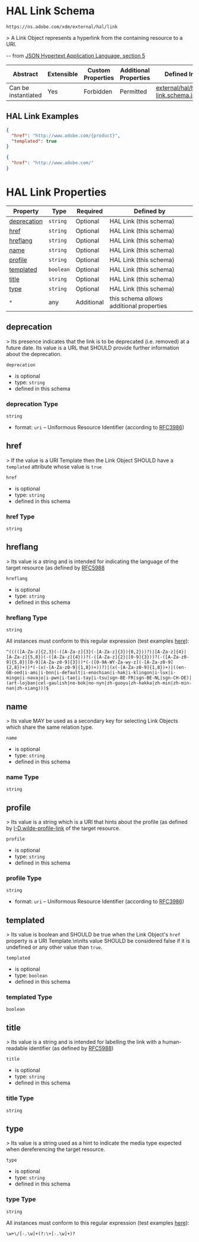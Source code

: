 
# HAL Link Schema

```
https://ns.adobe.com/xdm/external/hal/link
```

&gt; A Link Object represents a hyperlink from the containing resource to a URI.

-- from [JSON Hypertext Application Language, section 5](https://tools.ietf.org/html/draft-kelly-json-hal-08#section-5)

| Abstract | Extensible | Custom Properties | Additional Properties | Defined In |
|----------|------------|-------------------|-----------------------|------------|
| Can be instantiated | Yes | Forbidden | Permitted | [external/hal/hal-link.schema.json](external/hal/hal-link.schema.json) |

## HAL Link Examples

```json
{
  "href": "http://www.adobe.com/{product}",
  "templated": true
}
```

```json
{
  "href": "http://www.adobe.com/"
}
```


# HAL Link Properties

| Property | Type | Required | Defined by |
|----------|------|----------|------------|
| [deprecation](#deprecation) | `string` | Optional | HAL Link (this schema) |
| [href](#href) | `string` | Optional | HAL Link (this schema) |
| [hreflang](#hreflang) | `string` | Optional | HAL Link (this schema) |
| [name](#name) | `string` | Optional | HAL Link (this schema) |
| [profile](#profile) | `string` | Optional | HAL Link (this schema) |
| [templated](#templated) | `boolean` | Optional | HAL Link (this schema) |
| [title](#title) | `string` | Optional | HAL Link (this schema) |
| [type](#type) | `string` | Optional | HAL Link (this schema) |
| `*` | any | Additional | this schema *allows* additional properties |

## deprecation

&gt; Its presence indicates that the link is to be deprecated (i.e. removed) at a future date.  Its value is a URL that SHOULD provide further information about the deprecation.

`deprecation`
* is optional
* type: `string`
* defined in this schema

### deprecation Type


`string`
* format: `uri` – Uniformous Resource Identifier (according to [RFC3986](http://tools.ietf.org/html/rfc3986))






## href

&gt; If the value is a URI Template then the Link Object SHOULD have a `templated` attribute whose value is `true`

`href`
* is optional
* type: `string`
* defined in this schema

### href Type


`string`






## hreflang

&gt; Its value is a string and is intended for indicating the language of the target resource (as defined by [RFC5988](https://tools.ietf.org/html/rfc5988)

`hreflang`
* is optional
* type: `string`
* defined in this schema

### hreflang Type


`string`


All instances must conform to this regular expression 
(test examples [here](https://regexr.com/?expression=%5E((((%5BA-Za-z%5D%7B2%2C3%7D(-(%5BA-Za-z%5D%7B3%7D(-%5BA-Za-z%5D%7B3%7D)%7B0%2C2%7D))%3F)%7C%5BA-Za-z%5D%7B4%7D%7C%5BA-Za-z%5D%7B5%2C8%7D)(-(%5BA-Za-z%5D%7B4%7D))%3F(-(%5BA-Za-z%5D%7B2%7D%7C%5B0-9%5D%7B3%7D))%3F(-(%5BA-Za-z0-9%5D%7B5%2C8%7D%7C%5B0-9%5D%5BA-Za-z0-9%5D%7B3%7D))*(-(%5B0-9A-WY-Za-wy-z%5D(-%5BA-Za-z0-9%5D%7B2%2C8%7D)%2B))*(-(x(-%5BA-Za-z0-9%5D%7B1%2C8%7D)%2B))%3F)%7C(x(-%5BA-Za-z0-9%5D%7B1%2C8%7D)%2B)%7C((en-GB-oed%7Ci-ami%7Ci-bnn%7Ci-default%7Ci-enochian%7Ci-hak%7Ci-klingon%7Ci-lux%7Ci-mingo%7Ci-navajo%7Ci-pwn%7Ci-tao%7Ci-tay%7Ci-tsu%7Csgn-BE-FR%7Csgn-BE-NL%7Csgn-CH-DE)%7C(art-lojban%7Ccel-gaulish%7Cno-bok%7Cno-nyn%7Czh-guoyu%7Czh-hakka%7Czh-min%7Czh-min-nan%7Czh-xiang)))%24)):
```regex
^(((([A-Za-z]{2,3}(-([A-Za-z]{3}(-[A-Za-z]{3}){0,2}))?)|[A-Za-z]{4}|[A-Za-z]{5,8})(-([A-Za-z]{4}))?(-([A-Za-z]{2}|[0-9]{3}))?(-([A-Za-z0-9]{5,8}|[0-9][A-Za-z0-9]{3}))*(-([0-9A-WY-Za-wy-z](-[A-Za-z0-9]{2,8})+))*(-(x(-[A-Za-z0-9]{1,8})+))?)|(x(-[A-Za-z0-9]{1,8})+)|((en-GB-oed|i-ami|i-bnn|i-default|i-enochian|i-hak|i-klingon|i-lux|i-mingo|i-navajo|i-pwn|i-tao|i-tay|i-tsu|sgn-BE-FR|sgn-BE-NL|sgn-CH-DE)|(art-lojban|cel-gaulish|no-bok|no-nyn|zh-guoyu|zh-hakka|zh-min|zh-min-nan|zh-xiang)))$
```






## name

&gt; Its value MAY be used as a secondary key for selecting Link Objects which share the same relation type.

`name`
* is optional
* type: `string`
* defined in this schema

### name Type


`string`






## profile

&gt; Its value is a string which is a URI that hints about the profile (as defined by [I-D.wilde-profile-link](https://tools.ietf.org/html/draft-wilde-profile-link-04) of the target resource.

`profile`
* is optional
* type: `string`
* defined in this schema

### profile Type


`string`
* format: `uri` – Uniformous Resource Identifier (according to [RFC3986](http://tools.ietf.org/html/rfc3986))






## templated

&gt; Its value is boolean and SHOULD be true when the Link Object&#39;s `href` property is a URI Template.\n\nIts value SHOULD be considered false if it is undefined or any other value than `true`.

`templated`
* is optional
* type: `boolean`
* defined in this schema

### templated Type


`boolean`





## title

&gt; Its value is a string and is intended for labelling the link with a human-readable identifier (as defined by [RFC5988](https://tools.ietf.org/html/rfc5988))

`title`
* is optional
* type: `string`
* defined in this schema

### title Type


`string`






## type

&gt; Its value is a string used as a hint to indicate the media type expected when dereferencing the target resource.

`type`
* is optional
* type: `string`
* defined in this schema

### type Type


`string`


All instances must conform to this regular expression 
(test examples [here](https://regexr.com/?expression=%5Cw%2B%5C%2F%5B-.%5Cw%5D%2B(%3F%3A%5C%2B%5B-.%5Cw%5D%2B)%3F)):
```regex
\w+\/[-.\w]+(?:\+[-.\w]+)?
```





